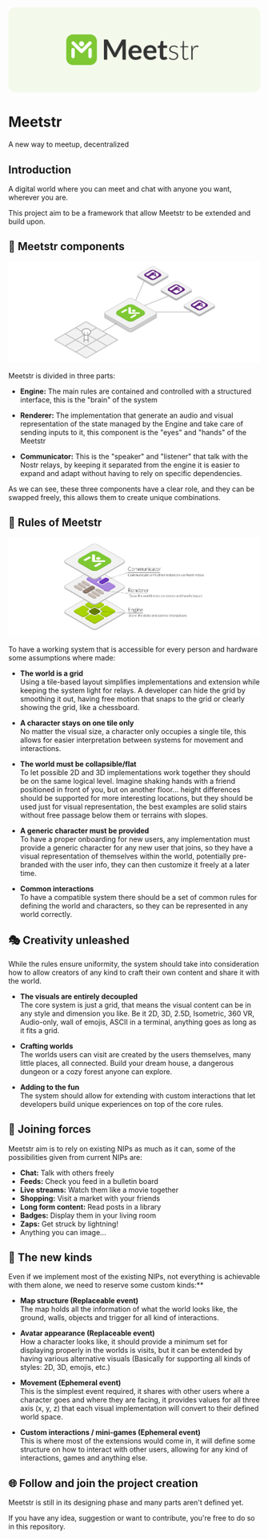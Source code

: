 ![Banner](./design/banner.svg)

Meetstr
=======

A new way to meetup, decentralized

Introduction
------------

A digital world where you can meet and chat with anyone you want, wherever you are.

This project aim to be a framework that allow Meetstr to be extended and build upon.


🧩 Meetstr components
--------------------

![Structure](./img/meetstr-structure.png)

Meetstr is divided in three parts:

- **Engine:** The main rules are contained and controlled with a structured interface, this is the "brain" of the system

- **Renderer:** The implementation that generate an audio and visual representation of the state managed by the Engine and take care of sending inputs to it, this component is the "eyes" and "hands" of the Meetstr

- **Communicator:** This is the "speaker" and "listener" that talk with the Nostr relays, by keeping it separated from the engine it is easier to expand and adapt without having to rely on specific dependencies.

As we can see, these three components have a clear role, and they can be swapped freely, this allows them to create unique combinations.


📜 Rules of Meetstr
------------------

![Components](./img/meetstr-components.png)

To have a working system that is accessible for every person and hardware some assumptions where made:

- **The world is a grid**  
  Using a tile-based layout simplifies implementations and extension while keeping the system light for relays. A developer can hide the grid by smoothing it out, having free motion that snaps to the grid or clearly showing the grid, like a chessboard.

- **A character stays on one tile only**  
  No matter the visual size, a character only occupies a single tile, this allows for easier interpretation between systems for movement and interactions.

- **The world must be collapsible/flat**  
  To let possible 2D and 3D implementations work together they should be on the same logical level. Imagine shaking hands with a friend positioned in front of you, but on another floor... height differences should be supported for more interesting locations, but they should be used just for visual representation, the best examples are solid stairs without free passage below them or terrains with slopes.

- **A generic character must be provided**  
  To have a proper onboarding for new users, any implementation must provide a generic character for any new user that joins, so they have a visual representation of themselves within the world, potentially pre-branded with the user info, they can then customize it freely at a later time.

- **Common interactions**  
  To have a compatible system there should be a set of common rules for defining the world and characters, so they can be represented in any world correctly.


🎭 Creativity unleashed
----------------------

While the rules ensure uniformity, the system should take into consideration how to allow creators of any kind to craft their own content and share it with the world.

- **The visuals are entirely decoupled**  
  The core system is just a grid, that means the visual content can be in any style and dimension you like. Be it 2D, 3D, 2.5D, Isometric, 360 VR, Audio-only, wall of emojis, ASCII in a terminal, anything goes as long as it fits a grid.

- **Crafting worlds**  
  The worlds users can visit are created by the users themselves, many little places, all connected. Build your dream house, a dangerous dungeon or a cozy forest anyone can explore.

- **Adding to the fun**  
  The system should allow for extending with custom interactions that let developers build unique experiences on top of the core rules.


🤝 Joining forces
----------------

Meetstr aim is to rely on existing NIPs as much as it can, some of the possibilities given from current NIPs are:

- **Chat:** Talk with others freely
- **Feeds:** Check you feed in a bulletin board
- **Live streams:** Watch them like a movie together
- **Shopping:** Visit a market with your friends
- **Long form content:** Read posts in a library
- **Badges:** Display them in your living room
- **Zaps:** Get struck by lightning!
- Anything you can image...


🌚 The new kinds
---------------

Even if we implement most of the existing NIPs, not everything is achievable with them alone, we need to reserve some custom kinds:**

- **Map structure (Replaceable event)**  
  The map holds all the information of what the world looks like, the ground, walls, objects and trigger for all kind of interactions.

- **Avatar appearance (Replaceable event)**  
  How a character looks like, it should provide a minimum set for displaying properly in the worlds is visits, but it can be extended by having various alternative visuals (Basically for supporting all kinds of styles: 2D, 3D, emojis, etc.)

- **Movement (Ephemeral event)**  
  This is the simplest event required, it shares with other users where a character goes and where they are facing, it provides values for all three axis (x, y, z) that each visual implementation will convert to their defined world space.

- **Custom interactions / mini-games (Ephemeral event)**  
  This is where most of the extensions would come in, it will define some structure on how to interact with other users, allowing for any kind of interactions, games and anything else.


🌐 Follow and join the project creation
--------------------------------------

Meetstr is still in its designing phase and many parts aren't defined yet.

If you have any idea, suggestion or want to contribute, you're free to do so in this repository.

